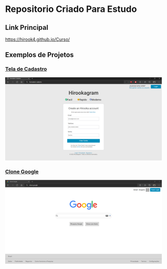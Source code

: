 # Repositorio Criado Para Estudo

## Link Principal

https://hirook4.github.io/Curso/

## Exemplos de Projetos

### [Tela de Cadastro](https://hirook4.github.io/Curso/html%20e%20css/formulario/index.html)

![](Print00.png)

### [Clone Google](https://hirook4.github.io/Curso/html%20e%20css/clone-google/index.html)

![](Print01.png)
